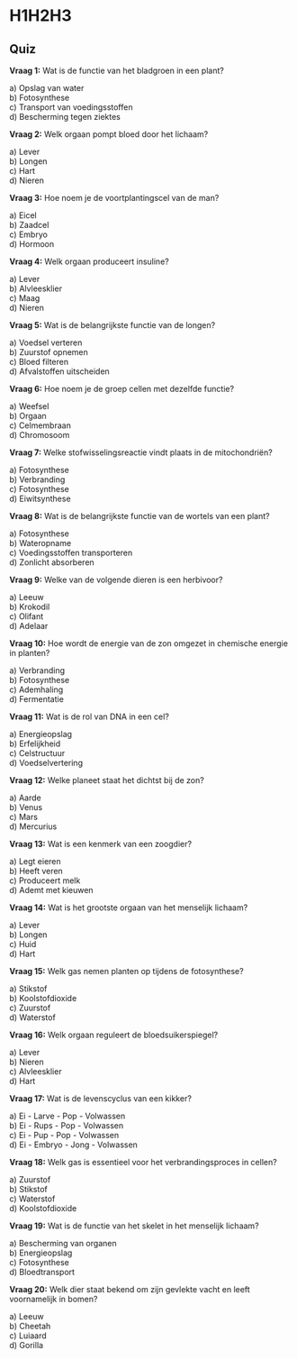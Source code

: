# H1H2H3

## Quiz


**Vraag 1:** Wat is de functie van het bladgroen in een plant?

a) Opslag van water  
b) Fotosynthese  
c) Transport van voedingsstoffen  
d) Bescherming tegen ziektes  

**Vraag 2:** Welk orgaan pompt bloed door het lichaam?

a) Lever  
b) Longen  
c) Hart  
d) Nieren  

**Vraag 3:** Hoe noem je de voortplantingscel van de man?

a) Eicel  
b) Zaadcel  
c) Embryo  
d) Hormoon  

**Vraag 4:** Welk orgaan produceert insuline?

a) Lever  
b) Alvleesklier  
c) Maag  
d) Nieren  

**Vraag 5:** Wat is de belangrijkste functie van de longen?

a) Voedsel verteren  
b) Zuurstof opnemen  
c) Bloed filteren  
d) Afvalstoffen uitscheiden  

**Vraag 6:** Hoe noem je de groep cellen met dezelfde functie?

a) Weefsel  
b) Orgaan  
c) Celmembraan  
d) Chromosoom  

**Vraag 7:** Welke stofwisselingsreactie vindt plaats in de mitochondriën?

a) Fotosynthese  
b) Verbranding  
c) Fotosynthese  
d) Eiwitsynthese  

**Vraag 8:** Wat is de belangrijkste functie van de wortels van een plant?

a) Fotosynthese  
b) Wateropname  
c) Voedingsstoffen transporteren  
d) Zonlicht absorberen  

**Vraag 9:** Welke van de volgende dieren is een herbivoor?

a) Leeuw  
b) Krokodil  
c) Olifant  
d) Adelaar  

**Vraag 10:** Hoe wordt de energie van de zon omgezet in chemische energie in planten?

a) Verbranding  
b) Fotosynthese  
c) Ademhaling  
d) Fermentatie  

**Vraag 11:** Wat is de rol van DNA in een cel?

a) Energieopslag  
b) Erfelijkheid  
c) Celstructuur  
d) Voedselvertering  

**Vraag 12:** Welke planeet staat het dichtst bij de zon?

a) Aarde  
b) Venus  
c) Mars  
d) Mercurius  

**Vraag 13:** Wat is een kenmerk van een zoogdier?

a) Legt eieren  
b) Heeft veren  
c) Produceert melk  
d) Ademt met kieuwen  

**Vraag 14:** Wat is het grootste orgaan van het menselijk lichaam?

a) Lever  
b) Longen  
c) Huid  
d) Hart  

**Vraag 15:** Welk gas nemen planten op tijdens de fotosynthese?

a) Stikstof  
b) Koolstofdioxide  
c) Zuurstof  
d) Waterstof  

**Vraag 16:** Welk orgaan reguleert de bloedsuikerspiegel?

a) Lever  
b) Nieren  
c) Alvleesklier  
d) Hart  

**Vraag 17:** Wat is de levenscyclus van een kikker?

a) Ei - Larve - Pop - Volwassen  
b) Ei - Rups - Pop - Volwassen  
c) Ei - Pup - Pop - Volwassen  
d) Ei - Embryo - Jong - Volwassen  

**Vraag 18:** Welk gas is essentieel voor het verbrandingsproces in cellen?

a) Zuurstof  
b) Stikstof  
c) Waterstof  
d) Koolstofdioxide  

**Vraag 19:** Wat is de functie van het skelet in het menselijk lichaam?

a) Bescherming van organen  
b) Energieopslag  
c) Fotosynthese  
d) Bloedtransport  

**Vraag 20:** Welk dier staat bekend om zijn gevlekte vacht en leeft voornamelijk in bomen?

a) Leeuw  
b) Cheetah  
c) Luiaard  
d) Gorilla  



<!--
BHCBBBBAABBCBACBCBAA


* [basisstof 1 voedingsmiddelen en voedingsstoffen](lessen/h1h2/2A_T2B1.md)

<!--
* [basisstof 2 Zetmeel aantonen](lessen/h1h2/2A_T2B2.md)
* [basisstof 3 Gezonde voeding](lessen/h1h2/2A_T2B3.md)
* [basisstof 4 Hoeveel is gezond?](lessen/h1h2/2A_T2B4.md)
* [basisstof 5 Het verteringsstelsel](lessen/h1h2/2A_T2B5.md)
* [basisstof 6 Het gebit](lessen/h1h2/2A_T2B6.md)
* [basisstof 7 De organen voor vertering](lessen/h1h2/2A_T2B7.md)

-->

<!--
2. [basisstof vara 2](h2a-t2b-2)
3. [basisstof vara 3](h2a-t2b-3)
4. [basisstof vara 4](h2a-t2b-4)
5. [basisstof vara 5](h2a-t2b-5)
6. [basisstof vara 6](h2a-t2b-6)
7. [basisstof vara 7](h2a-t2b-7)
8. [basisstof vara 8](h2a-t2b-8)
9. [basisstof vara 9](h2a-t2b-9)
10. [basisstof vara 10](h2a-t2b-10)

-->


<!--
## joost afspeellijst

- [afspeellijst](https://youtube.com/playlist?list=PLr1tx9agautHT07xJ9TDM2o6JoPhsj5_O&si=0dOz2P1_czXb2kqR)
	
<!--
2. [Video 2](https://www.youtube.com/watch?v=7g6pLy7dbhA)
3. [Video 3](https://www.youtube.com/watch?v=3e3q5EToKL4)
4. [Video 4](https://www.youtube.com/watch?v=5n4BnZsrKYc)
5. [Video 5](https://www.youtube.com/watch?v=GipxZjvfLvo)
6. [Video 6](https://www.youtube.com/watch?v=MxjHhSrzqYc)
7. [Video 7](https://www.youtube.com/watch?v=kW4jcQ8MGYs)
8. [Video 8](https://www.youtube.com/watch?v=lLmil2OO3C8)
9. [Video 9](https://www.youtube.com/watch?v=38tdsFzW3xw)
10. -->

<!--

## Samenvatting

- [Samenvatting braille](samenvattingen/ho/voedingenvertering.md)
- [Samenvatting pdf](samenvattingen/ho/Bvj_2hv_th2_samenvatting.pdf)

-->









